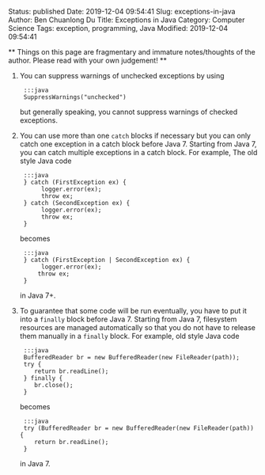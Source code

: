 Status: published
Date: 2019-12-04 09:54:41
Slug: exceptions-in-java
Author: Ben Chuanlong Du
Title: Exceptions in Java
Category: Computer Science
Tags: exception, programming, Java
Modified: 2019-12-04 09:54:41

**
Things on this page are fragmentary and immature notes/thoughts of the author.
Please read with your own judgement!
**



1. You can suppress warnings of unchecked exceptions by using 

        :::java
        SuppressWarnings("unchecked") 

    but generally speaking, 
    you cannot suppress warnings of checked exceptions.

2. You can use more than one `catch` blocks if necessary
    but you can only catch one exception in a catch block before Java 7.
    Starting from Java 7, 
    you can catch multiple exceptions in a catch block.
    For example,
    The old style Java code

        :::java
        } catch (FirstException ex) {
             logger.error(ex);
             throw ex;
        } catch (SecondException ex) {
             logger.error(ex);
             throw ex;
        }

    becomes

        :::java
        } catch (FirstException | SecondException ex) {
             logger.error(ex);
            throw ex;
        }

    in Java 7+.

3. To guarantee that some code will be run eventually,
    you have to put it into a `finally` block before Java 7.
    Starting from Java 7, 
    filesystem resources are managed automatically 
    so that you do not have to release them manually in a `finally` block.
    For example,
    old style Java code

        :::java
        BufferedReader br = new BufferedReader(new FileReader(path));
        try {
           return br.readLine();
        } finally {
           br.close();
        }

    becomes

        :::java
        try (BufferedReader br = new BufferedReader(new FileReader(path)) {
           return br.readLine();
        }

    in Java 7.

